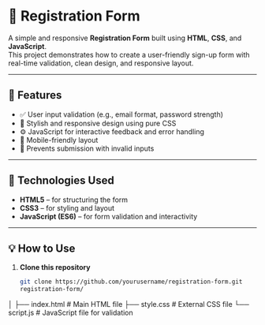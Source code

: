 # 📝 Registration Form

A simple and responsive **Registration Form** built using **HTML**, **CSS**, and **JavaScript**.  
This project demonstrates how to create a user-friendly sign-up form with real-time validation, clean design, and responsive layout.

---

## 🚀 Features

- ✅ User input validation (e.g., email format, password strength)
- 🎨 Stylish and responsive design using pure CSS
- ⚙️ JavaScript for interactive feedback and error handling
- 📱 Mobile-friendly layout
- 💾 Prevents submission with invalid inputs

---

## 🧩 Technologies Used

- **HTML5** – for structuring the form  
- **CSS3** – for styling and layout  
- **JavaScript (ES6)** – for form validation and interactivity  

---

## 💡 How to Use

1. **Clone this repository**
   ```bash
   git clone https://github.com/yourusername/registration-form.git
   registration-form/
│
├── index.html        # Main HTML file
├── style.css         # External CSS file
└── script.js         # JavaScript file for validation


